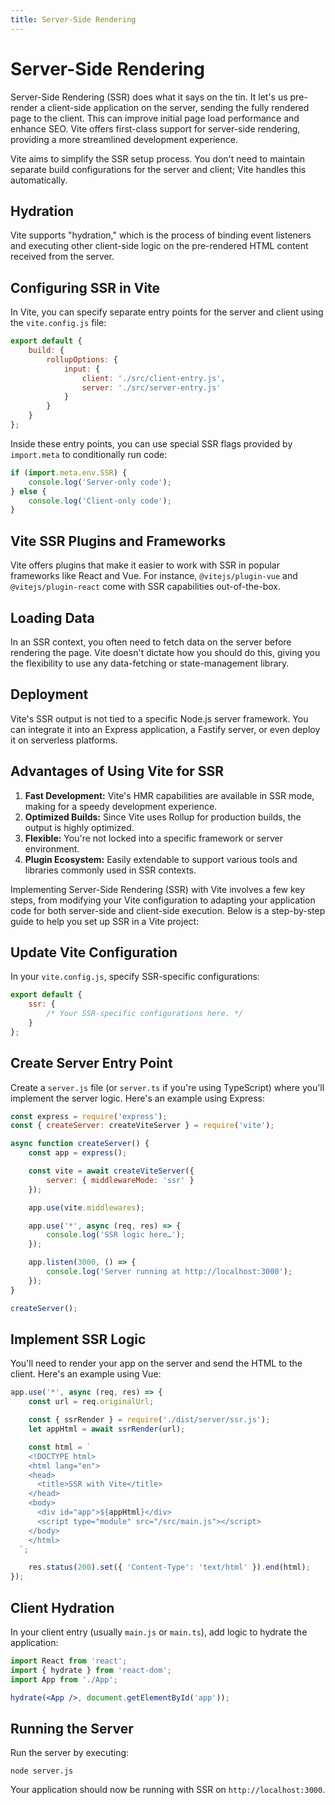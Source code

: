 ```yaml
---
title: Server-Side Rendering
---
```


# Server-Side Rendering

Server-Side Rendering (SSR) does what it says on the tin. It let's us pre-render a client-side application on the server, sending the fully rendered page to the client. This can improve initial page load performance and enhance SEO. Vite offers first-class support for server-side rendering, providing a more streamlined development experience.

Vite aims to simplify the SSR setup process. You don't need to maintain separate build configurations for the server and client; Vite handles this automatically.

## Hydration

Vite supports "hydration," which is the process of binding event listeners and executing other client-side logic on the pre-rendered HTML content received from the server.

## Configuring SSR in Vite

In Vite, you can specify separate entry points for the server and client using the `vite.config.js` file:

```jsx
export default {
	build: {
		rollupOptions: {
			input: {
				client: './src/client-entry.js',
				server: './src/server-entry.js'
			}
		}
	}
};
```

Inside these entry points, you can use special SSR flags provided by `import.meta` to conditionally run code:

```jsx
if (import.meta.env.SSR) {
	console.log('Server-only code');
} else {
	console.log('Client-only code');
}
```

## Vite SSR Plugins and Frameworks

Vite offers plugins that make it easier to work with SSR in popular frameworks like React and Vue. For instance, `@vitejs/plugin-vue` and `@vitejs/plugin-react` come with SSR capabilities out-of-the-box.

## Loading Data

In an SSR context, you often need to fetch data on the server before rendering the page. Vite doesn't dictate how you should do this, giving you the flexibility to use any data-fetching or state-management library.

## Deployment

Vite's SSR output is not tied to a specific Node.js server framework. You can integrate it into an Express application, a Fastify server, or even deploy it on serverless platforms.

## Advantages of Using Vite for SSR

1. **Fast Development:** Vite's HMR capabilities are available in SSR mode, making for a speedy development experience.
2. **Optimized Builds:** Since Vite uses Rollup for production builds, the output is highly optimized.
3. **Flexible:** You're not locked into a specific framework or server environment.
4. **Plugin Ecosystem:** Easily extendable to support various tools and libraries commonly used in SSR contexts.

Implementing Server-Side Rendering (SSR) with Vite involves a few key steps, from modifying your Vite configuration to adapting your application code for both server-side and client-side execution. Below is a step-by-step guide to help you set up SSR in a Vite project:

## Update Vite Configuration

In your `vite.config.js`, specify SSR-specific configurations:

```jsx
export default {
	ssr: {
		/* Your SSR-specific configurations here. */
	}
};
```

## Create Server Entry Point

Create a `server.js` file (or `server.ts` if you're using TypeScript) where you'll implement the server logic. Here's an example using Express:

```jsx
const express = require('express');
const { createServer: createViteServer } = require('vite');

async function createServer() {
	const app = express();

	const vite = await createViteServer({
		server: { middlewareMode: 'ssr' }
	});

	app.use(vite.middlewares);

	app.use('*', async (req, res) => {
		console.log('SSR logic here…');
	});

	app.listen(3000, () => {
		console.log('Server running at http://localhost:3000');
	});
}

createServer();
```

## Implement SSR Logic

You'll need to render your app on the server and send the HTML to the client. Here's an example using Vue:

```jsx
app.use('*', async (req, res) => {
	const url = req.originalUrl;

	const { ssrRender } = require('./dist/server/ssr.js');
	let appHtml = await ssrRender(url);

	const html = `
    <!DOCTYPE html>
    <html lang="en">
    <head>
      <title>SSR with Vite</title>
    </head>
    <body>
      <div id="app">${appHtml}</div>
      <script type="module" src="/src/main.js"></script>
    </body>
    </html>
  `;

	res.status(200).set({ 'Content-Type': 'text/html' }).end(html);
});
```

## Client Hydration

In your client entry (usually `main.js` or `main.ts`), add logic to hydrate the application:

```jsx
import React from 'react';
import { hydrate } from 'react-dom';
import App from './App';

hydrate(<App />, document.getElementById('app'));
```

## Running the Server

Run the server by executing:

```
node server.js
```

Your application should now be running with SSR on `http://localhost:3000`.
